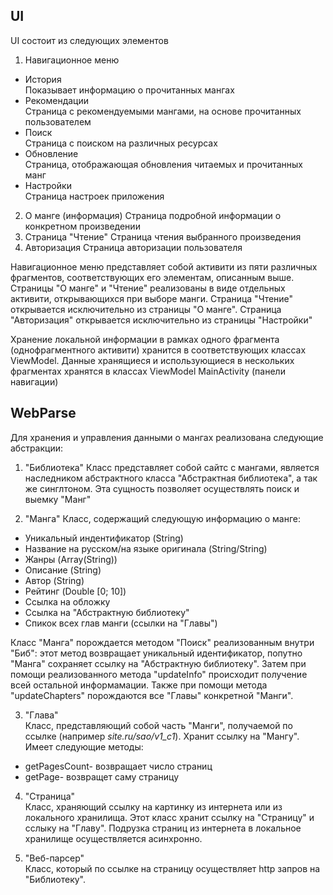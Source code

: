 ## UI

UI состоит из следующих элементов
1. Навигационное меню
  * История  
Показывает информацию о прочитанных мангах 
  * Рекомендации  
Страница с рекомендуемыми мангами, на основе прочитанных пользователем
  * Поиск  
Страница с поиском на различных ресурсах
  * Обновление   
Страница, отображающая обновления читаемых и прочитанных манг
  * Настройки  
Страница настроек приложения

2. О манге (информация)
Страница подробной информации о конкретном произведении
3. Страница "Чтение"
Страница чтения выбранного произведения
4. Авторизация 
Страница авторизации пользователя

Навигационное меню представляет собой активити из пяти различных фрагментов, соответствующих его элементам, описанным выше. Страницы "О манге" и "Чтение" реализованы в виде отдельных активити, открывающихся при выборе манги. Страница "Чтение" открывается исключительно из страницы "О манге". Страница "Авторизация" открывается исключительно из страницы "Настройки" 

Хранение локальной информации в рамках одного фрагмента (однофрагментного активити) хранится в соответствующих классах ViewModel. Данные хранящиеся и использующиеся в нескольких фрагментах хранятся в классах ViewModel MainActivity (панели навигации)

## WebParse
Для хранения и управления данными о мангах реализована следующие абстракции:
1. "Библиотека" 
Класс представляет собой сайтс с мангами, является наследником абстрактного класса "Абстрактная библиотека", а так же синглтоном. 
Эта сущность позволяет осуществлять поиск и выемку "Манг"

2. "Манга"
Класс, содержащий следующую информацию о манге:  
- Уникальный индентификатор (String)
- Название на русском/на языке оригинала (String/String)
- Жанры (Array(String))
- Описание (String)
- Автор (String)
- Рейтинг (Double [0; 10])
- Ссылка на обложку
- Ссылка на "Абстрактную библиотеку"
- Спикок всех глав манги (ссылки на "Главы")  

Класс "Манга" порождается методом "Поиск" реализованным внутри "Биб": этот метод возвращает уникальный идентификатор, попутно "Манга" сохраняет ссылку на "Абстрактную библиотеку". Затем при помощи реализованного метода "updateInfo" происходит получение всей остальной информамации. Также при помощи метода "updateChapters" порождаются все "Главы" конкретной "Манги".

3. "Глава"  
Класс, представляющий собой часть "Манги", получаемой по ссылке (например *site.ru/sao/v1_c1*). Хранит ссылку на "Мангу". Имеет следующие методы:
- getPagesCount- возвращает число страниц
- getPage- возвращет саму страницу

4. "Страница"  
Класс, храняющий ссылку на картинку из интернета или из локального хранилища. Этот класс хранит ссылку на "Страницу" и сслыку на "Главу". Подрузка страниц из интернета в локальное хранилище осуществляется асинхронно.

5. "Веб-парсер"  
Класс, который по ссылке на страницу осуществляет http запров на "Библиотеку".
